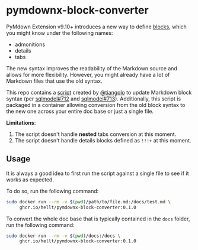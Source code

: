 # pymdownx-block-converter

PyMdown Extension v9.10+ introduces a new way to define [blocks](https://facelessuser.github.io/pymdown-extensions/extensions/blocks/), which you might know under the following names:

* admonitions
* details
* tabs

The new syntax improves the readability of the Markdown source and allows for more flexibility. However, you might already have a lot of Markdown files that use the old syntax.

This repo contains a [script](main.py) created by [@tiangolo](https://github.com/tiangolo) to update Markdown block syntax (per [sqlmodel#712](https://github.com/fastapi/sqlmodel/pull/712) and [sqlmodel#713](https://github.com/fastapi/sqlmodel/pull/713)). Additionally, this script is packaged in a container allowing conversion from the old block syntax to the new one across your entire doc base or just a single file.

**Limitations**:

1. The script doesn't handle **nested** tabs conversion at this moment.
2. The script doesn't handle details blocks defined as `!!!+` at this moment.

## Usage

It is always a good idea to first run the script against a single file to see if it works as expected.

To do so, run the following command:

```bash
sudo docker run --rm -v $(pwd)/path/to/file.md:/docs/test.md \
     ghcr.io/hellt/pymdownx-block-converter:0.1.0
```

To convert the whole doc base that is typically contained in the `docs` folder, run the following command:

```bash
sudo docker run --rm -v $(pwd)/docs:/docs \
     ghcr.io/hellt/pymdownx-block-converter:0.1.0
```
